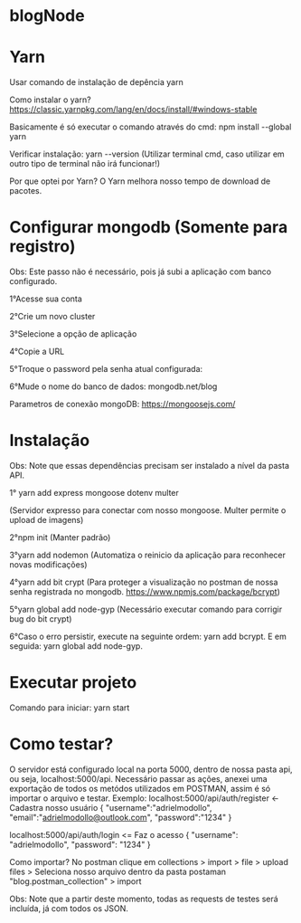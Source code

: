 # blogNode

# Yarn
Usar comando de instalação de depência yarn

Como instalar o yarn?
https://classic.yarnpkg.com/lang/en/docs/install/#windows-stable

Basicamente é só executar o comando através do cmd: npm install --global yarn

Verificar instalação: yarn --version
(Utilizar terminal cmd, caso utilizar em outro tipo de terminal não irá funcionar!)

Por que optei por Yarn?
O Yarn melhora nosso tempo de download de pacotes.

# Configurar mongodb (Somente para registro)

Obs: Este passo não é necessário, pois já subi a aplicação com banco configurado.

1°Acesse sua conta

2°Crie um novo cluster

3°Selecione a opção de aplicação

4°Copie a URL

5°Troque o password pela senha atual configurada: <password>

6°Mude o nome do banco de dados: mongodb.net/blog

Parametros de conexão mongoDB: https://mongoosejs.com/

# Instalação

Obs: Note que essas dependências precisam ser instalado a nível da pasta API.

1° yarn add express mongoose dotenv multer 

(Servidor expresso para conectar com nosso mongoose. Multer permite o upload de imagens)

2°npm init (Manter padrão)

3°yarn add nodemon (Automatiza o reinicio da aplicação para reconhecer novas modificações)

4°yarn add bit crypt (Para proteger a visualização no postman de nossa senha registrada no mongodb. https://www.npmjs.com/package/bcrypt)

5°yarn global add node-gyp (Necessário executar comando para corrigir bug do bit crypt)

6°Caso o erro persistir, execute na seguinte ordem: yarn add bcrypt. E em seguida: yarn global add node-gyp.

# Executar projeto 

Comando para iniciar: yarn start

# Como testar?

O servidor está configurado local na porta 5000, dentro de nossa pasta api, ou seja, localhost:5000/api. Necessário passar as ações, anexei uma exportação de todos os metódos utilizados em POSTMAN, assim é só importar o arquivo e testar. 
Exemplo:
localhost:5000/api/auth/register <- Cadastra nosso usuário
{
    "username":"adrielmodollo",
    "email":"adrielmodollo@outlook.com",
    "password":"1234"
}

localhost:5000/api/auth/login   <= Faz o acesso
{
    "username": "adrielmodollo",
    "password": "1234"
}

Como importar? No postman clique em collections > import > file > upload files > Seleciona nosso arquivo dentro da pasta postaman "blog.postman_collection" > import 

Obs: Note que a partir deste momento, todas as requests de testes será incluída, já com todos os JSON.

